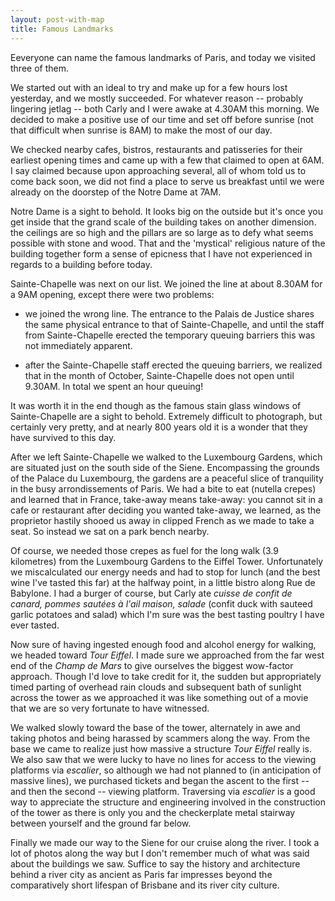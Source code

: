```yaml
---
layout: post-with-map
title: Famous Landmarks
---
```


<p class="intro"><span class="dropcap">E</span>everyone can name the famous landmarks of Paris, and today we visited three of them.</p>

<p>We started out with an ideal to try and make up for a few hours lost yesterday, and we mostly succeeded. For whatever reason -- probably lingering jetlag -- both Carly and I were awake at 4.30AM this morning. We decided to make a positive use of our time and set off before sunrise (not that difficult when sunrise is 8AM) to make the most of our day.</p>

<p>We checked nearby cafes, bistros, restaurants and patisseries for their earliest opening times and came up with a few that claimed to open at 6AM. I say claimed because upon approaching several, all of whom told us to come back soon, we did not find a place to serve us breakfast until we were already on the doorstep of the Notre Dame at 7AM.</p>

<p>Notre Dame is a sight to behold. It looks big on the outside but it's once you get inside that the grand scale of the building takes on another dimension. the ceilings are so high and the pillars are so large as to defy what seems possible with stone and wood. That and the 'mystical' religious nature of the building together form a sense of epicness that I have not experienced in regards to a building before today.</p>

<p>Sainte-Chapelle was next on our list. We joined the line at about 8.30AM for a 9AM opening, except there were two problems:

* we joined the wrong line. The entrance to the Palais de Justice shares the same physical entrance to that of Sainte-Chapelle, and until the staff from Sainte-Chapelle erected the temporary queuing barriers this was not immediately apparent.

* after the Sainte-Chapelle staff erected the queuing barriers, we realized that in the month of October, Sainte-Chapelle does not open until 9.30AM. In total we spent an hour queuing! 

It was worth it in the end though as the famous stain glass windows of Sainte-Chapelle are a sight to behold. Extremely difficult to photograph, but certainly very pretty, and at nearly 800 years old it is a wonder that they have survived to this day.</p>

<p>After we left Sainte-Chapelle we walked to the Luxembourg Gardens, which are situated just on the south side of the Siene. Encompassing the grounds of the Palace du Luxembourg, the gardens are a peaceful slice of tranquility in the busy arrondissements of Paris. We had a bite to eat (nutella crepes) and learned that in France, take-away means take-away: you cannot sit in a cafe or restaurant after deciding you wanted take-away, we learned, as the proprietor hastily shooed us away in clipped French as we made to take a seat. So instead we sat on a park bench nearby.</p>

<p>Of course, we needed those crepes as fuel for the long walk (3.9 kilometres) from the Luxembourg Gardens to the Eiffel Tower. Unfortunately we miscalculated our energy needs and had to stop for lunch (and the best wine I've tasted this far) at the halfway point, in a little bistro along Rue de Babylone. I had a burger of course, but Carly ate <em>cuisse de confit de canard,  pommes sautées à l'ail maison,  salade</em> (confit duck with sauteed garlic potatoes and salad) which I'm sure was the best tasting poultry I have ever tasted.</p>

<p>Now sure of having ingested enough food and alcohol energy for walking, we headed toward <em>Tour Eiffel</em>. I made sure we approached from the far west end of the <em>Champ de Mars</em> to give ourselves the biggest wow-factor approach. Though I'd love to take credit for it, the sudden but appropriately timed parting of overhead rain clouds and subsequent bath of sunlight across the tower as we approached it was like something out of a movie that we are so very fortunate to have witnessed.</p>

<p>We walked slowly toward the base of the tower, alternately in awe and taking photos and being harassed by scammers along the way. From the base we came to realize just how massive a structure <em>Tour Eiffel</em> really is. We also saw that we were lucky to have no lines for access to the viewing platforms via <em>escalier</em>, so although we had not planned to (in anticipation of massive lines), we purchased tickets and began the ascent to the first -- and then the second -- viewing platform. Traversing via <em>escalier</em> is a good way to appreciate the structure and engineering involved in the construction of the tower as there is only you and the checkerplate metal stairway between yourself and the ground far below.</p>

<p>Finally we made our way to the Siene for our cruise along the river. I took a lot of photos along the way but I don't remember much of what was said about the buildings we saw. Suffice to say the history and architecture behind a river city as ancient as Paris far impresses beyond the comparatively short lifespan of Brisbane and its river city culture.</p>